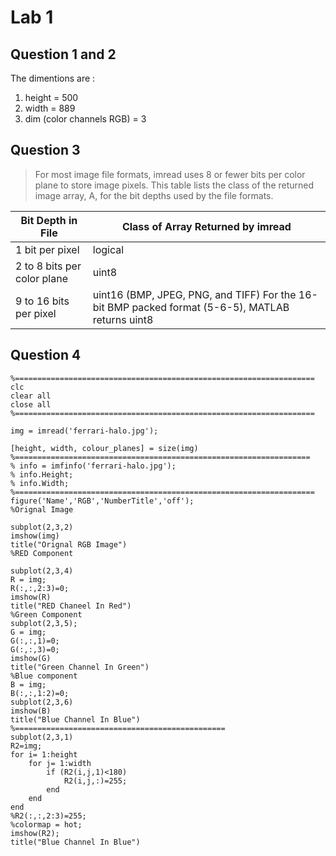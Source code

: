 # Lab 1
## Question 1 and 2

The dimentions are :
1. height = 500
2. width = 889
3. dim (color channels RGB) = 3


## Question 3
>For most image file formats, imread uses 8 or fewer bits per color plane to store image pixels. This table lists the class of the returned image array, A, for the bit depths used by the file formats.

| Bit Depth in File | Class of Array Returned by imread |
| ----------- | ----------- |
| 1 bit per pixel| logical |
| 2 to 8 bits per color plane | uint8 |
| 9 to 16 bits per pixel | uint16 (BMP, JPEG, PNG, and TIFF) For the 16-bit BMP packed format (5-6-5), MATLAB returns uint8 |

## Question 4
```
%===================================================================
clc
clear all
close all
%===================================================================

img = imread('ferrari-halo.jpg');

[height, width, colour_planes] = size(img)
%==================================================================
% info = imfinfo('ferrari-halo.jpg');
% info.Height;
% info.Width;
%===================================================================
figure('Name','RGB','NumberTitle','off');
%Orignal Image

subplot(2,3,2)
imshow(img)
title("Orignal RGB Image")
%RED Component

subplot(2,3,4)
R = img;
R(:,:,2:3)=0;
imshow(R)
title("RED Chaneel In Red")
%Green Component
subplot(2,3,5);
G = img;
G(:,:,1)=0;
G(:,:,3)=0;
imshow(G)
title("Green Channel In Green")
%Blue component
B = img;
B(:,:,1:2)=0;
subplot(2,3,6)
imshow(B)
title("Blue Channel In Blue")
%===============================================
subplot(2,3,1)
R2=img;
for i= 1:height
    for j= 1:width
        if (R2(i,j,1)<180)
            R2(i,j,:)=255;
        end
    end
end
%R2(:,:,2:3)=255;
%colormap = hot;
imshow(R2);
title("Blue Channel In Blue")

```
